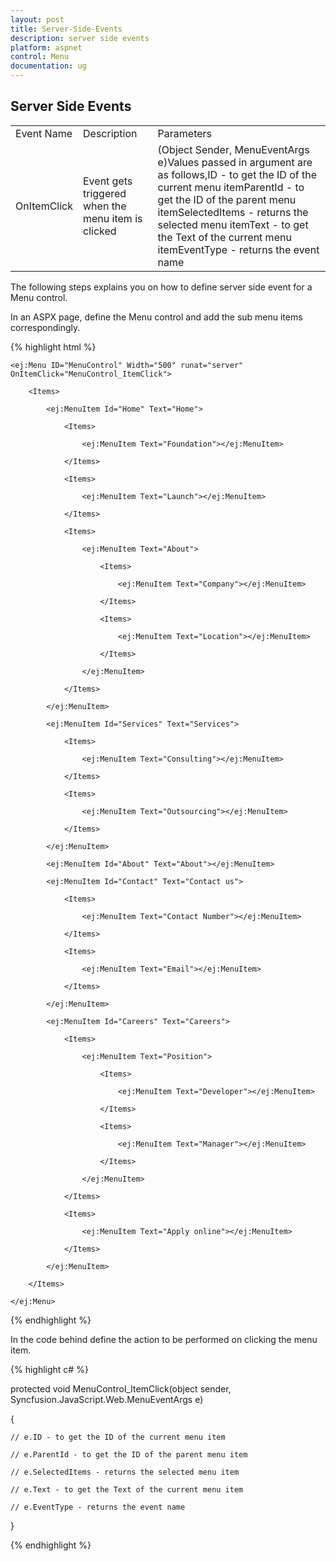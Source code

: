 ```yaml
---
layout: post
title: Server-Side-Events
description: server side events
platform: aspnet
control: Menu
documentation: ug
---
```


## Server Side Events

<table>
<tr>
<td>
Event Name</td><td>
Description</td><td>
Parameters</td></tr>
<tr>
<td>
OnItemClick</td><td>
Event gets triggered when the menu item is clicked</td><td>
(Object Sender, MenuEventArgs e)Values passed in argument are as follows,ID - to get the ID of the current menu itemParentId - to get the ID of the parent menu itemSelectedItems - returns the selected menu itemText - to get the Text of the current menu itemEventType - returns the event name</td></tr>
</table>


The following steps explains you on how to define server side event for a Menu control.

In an ASPX page, define the Menu control and add the sub menu items correspondingly.

{% highlight html %}



    <ej:Menu ID="MenuControl" Width="500" runat="server" OnItemClick="MenuControl_ItemClick">

        <Items>

            <ej:MenuItem Id="Home" Text="Home">

                <Items>

                    <ej:MenuItem Text="Foundation"></ej:MenuItem>

                </Items>

                <Items>

                    <ej:MenuItem Text="Launch"></ej:MenuItem>

                </Items>

                <Items>

                    <ej:MenuItem Text="About">

                        <Items>

                            <ej:MenuItem Text="Company"></ej:MenuItem>

                        </Items>

                        <Items>

                            <ej:MenuItem Text="Location"></ej:MenuItem>

                        </Items>

                    </ej:MenuItem>

                </Items>

            </ej:MenuItem>

            <ej:MenuItem Id="Services" Text="Services">

                <Items>

                    <ej:MenuItem Text="Consulting"></ej:MenuItem>

                </Items>

                <Items>

                    <ej:MenuItem Text="Outsourcing"></ej:MenuItem>

                </Items>

            </ej:MenuItem>

            <ej:MenuItem Id="About" Text="About"></ej:MenuItem>

            <ej:MenuItem Id="Contact" Text="Contact us">

                <Items>

                    <ej:MenuItem Text="Contact Number"></ej:MenuItem>

                </Items>

                <Items>

                    <ej:MenuItem Text="Email"></ej:MenuItem>

                </Items>

            </ej:MenuItem>

            <ej:MenuItem Id="Careers" Text="Careers">

                <Items>

                    <ej:MenuItem Text="Position">

                        <Items>

                            <ej:MenuItem Text="Developer"></ej:MenuItem>

                        </Items>

                        <Items>

                            <ej:MenuItem Text="Manager"></ej:MenuItem>

                        </Items>

                    </ej:MenuItem>

                </Items>

                <Items>

                    <ej:MenuItem Text="Apply online"></ej:MenuItem>

                </Items>

            </ej:MenuItem>

        </Items>

    </ej:Menu>

</div>



{% endhighlight %}



In the code behind define the action to be performed on clicking the menu item.

{% highlight c# %}



protected void MenuControl_ItemClick(object sender, Syncfusion.JavaScript.Web.MenuEventArgs e)

{

    // e.ID - to get the ID of the current menu item

    // e.ParentId - to get the ID of the parent menu item

    // e.SelectedItems - returns the selected menu item

    // e.Text - to get the Text of the current menu item

    // e.EventType - returns the event name

}



{% endhighlight %}



